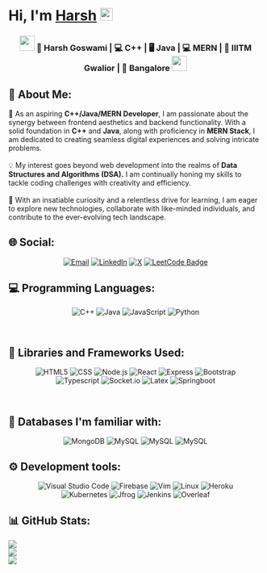 #  <h1>Hi, I'm <a href="https://harsh">Harsh</a> <img src="https://media.giphy.com/media/hvRJCLFzcasrR4ia7z/giphy.gif" width="25px"> </h1>


<div align="center">  
<h3><img src="https://media.giphy.com/media/WUlplcMpOCEmTGBtBW/giphy.gif" width="30"> 🙎 Harsh Goswami | 💻 C++ | 🖥️ Java | 💻 MERN | 🏫 IIITM Gwalior | 📍 Bangalore <img src="https://media.giphy.com/media/WUlplcMpOCEmTGBtBW/giphy.gif" width="30"></h3>
</div>
 
## 💫 About Me:
🌟 As an aspiring **C++/Java/MERN Developer**, I am passionate about the synergy between frontend aesthetics and backend functionality. With a solid foundation in **C++** and **Java**, along with proficiency in **MERN Stack**, I am dedicated to creating seamless digital experiences and solving intricate problems.<br><br>💡 My interest goes beyond web development into the realms of **Data Structures and Algorithms (DSA).** I am continually honing my skills to tackle coding challenges with creativity and efficiency.<br><br>🚀 With an insatiable curiosity and a relentless drive for learning, I am eager to explore new technologies, collaborate with like-minded individuals, and contribute to the ever-evolving tech landscape. 

## 🌐 Social: 
<p align = "center">
  <a href="mailto:harsh.goswami98@gmail.com"><img src="https://img.shields.io/badge/Gmail-D14836?style=for-the-badge&logo=gmail&logoColor=white" alt="Email"></a>
  <a href="https://www.linkedin.com/in/harsh-goswami-1465b6195"><img src="https://img.shields.io/badge/LinkedIn-0A66C2?logo=linkedin&logoColor=fff&style=for-the-badge" alt="LinkedIn"></a>
  <a href="https://x.com/HarshGoswami27?t=S64gOCiGrJwW0qAWx9_QPw&s=09"><img src="https://img.shields.io/badge/X-000?logo=x&logoColor=fff&style=for-the-badge" alt="X"></a>
  <a href="https://leetcode.com/u/octothorpe27/"><img src="https://img.shields.io/badge/LeetCode-FFA116?logo=leetcode&logoColor=fff&style=for-the-badge" alt="LeetCode Badge"></a>
</p>

## 💻 Programming Languages:
<p align="center">
 <img  alt="C++" src="https://img.shields.io/badge/C%2B%2B-00599C?style=for-the-badge&logo=c%2B%2B&logoColor=white" />
 <img alt = "Java" src = "https://img.shields.io/badge/Java-ED8B00?style=for-the-badge&logo=openjdk&logoColor=white" />
 <img  alt="JavaScript" src="https://img.shields.io/badge/JavaScript-F7DF1E?style=for-the-badge&logo=javascript&logoColor=black" />
<img alt="Python" src="https://img.shields.io/badge/Python-14354C?style=for-the-badge&logo=python&logoColor=white" />
<br />
</p>
<br />

## 💾 Libraries and Frameworks Used: 
<p align = "center">
<img  alt="HTML5" src="https://img.shields.io/badge/HTML5-E34F26?style=for-the-badge&logo=html5&logoColor=white" />
<img  alt="CSS" src="https://img.shields.io/badge/CSS-239120?&style=for-the-badge&logo=css3&logoColor=white" />
<img alt="Node.js" src="https://img.shields.io/badge/Node.js-43853D?style=for-the-badge&logo=node.js&logoColor=white" />
<img alt="React" src="https://img.shields.io/badge/React-20232A?style=for-the-badge&logo=react&logoColor=61DAFB" />
<img alt="Express" src="https://img.shields.io/badge/Express.js-000000?style=for-the-badge&logo=express&logoColor=white" />
<img alt="Bootstrap" src="https://img.shields.io/badge/bootstrap-%23563D7C.svg?style=for-the-badge&logo=bootstrap&logoColor=white" /><br>
<img alt="Typescript" src="https://img.shields.io/badge/TypeScript-3178C6?logo=typescript&logoColor=fff&style=for-the-badge" />
<img alt="Socket.io" src="https://img.shields.io/badge/Socket.io-010101?logo=socketdotio&logoColor=fff&style=for-the-badge" />
<img alt="Latex" src="https://img.shields.io/badge/LaTex-008080?style=for-the-badge&labelColor=black&logo=LaTex&logoColor=white" />
<img alt="Springboot" src="https://img.shields.io/badge/Spring%20Boot-6DB33F?logo=springboot&logoColor=fff&style=for-the-badge" />

<p/>
<br />
  
## 📑 Databases I'm familiar with:
<p align="center">
<img alt="MongoDB" src="https://img.shields.io/badge/MongoDB-4EA94B?style=for-the-badge&logo=mongodb&logoColor=white" />
<img  alt="MySQL" src="https://img.shields.io/badge/MySQL-00000F?style=for-the-badge&logo=mysql&logoColor=white" />
<img alt="MySQL" src="https://img.shields.io/badge/Firebase-039BE5?style=for-the-badge&logo=Firebase&logoColor=white" />
<img alt="MySQL" src="https://img.shields.io/badge/Couchbase-EA2328?logo=couchbase&logoColor=fff&style=for-the-badge" />
<p/>
 
## ⚙️ Development tools:
<p align = "center">
 <img alt="Visual Studio Code" src="https://img.shields.io/badge/Visual_Studio_Code-0078D4?style=for-the-badge&logo=visual%20studio%20code&logoColor=white" />
 <img alt = "Firebase" src = "https://img.shields.io/badge/firebase-ffca28?style=for-the-badge&logo=firebase&logoColor=black" />
 <img alt = "Vim" src = "https://img.shields.io/badge/Vim-019733?logo=vim&logoColor=fff&style=for-the-badge" />
 <img alt = "Linux" src = "https://img.shields.io/badge/Linux-FCC624?style=for-the-badge&logo=linux&logoColor=black" />
 <img alt = "Heroku" src = "https://img.shields.io/badge/Heroku-430098?logo=heroku&logoColor=fff&style=for-the-badge" /><br>
 <img alt = "Kubernetes" src = "https://img.shields.io/badge/Kubernetes-326CE5?logo=kubernetes&logoColor=fff&style=for-the-badge" />
 <img alt = "Jfrog" src = "https://img.shields.io/badge/JFrog-40BE46?logo=jfrog&logoColor=fff&style=for-the-badge" />
 <img alt = "Jenkins" src = "https://img.shields.io/badge/Jenkins-D24939?logo=jenkins&logoColor=fff&style=for-the-badge" />
 <img alt = "Overleaf" src = "https://img.shields.io/badge/Overleaf-47A141?logo=overleaf&logoColor=fff&style=for-the-badge" />
</p>


## 📊 GitHub Stats:
![](https://github-readme-stats.vercel.app/api/top-langs/?username=Harsh3055&theme=dark&hide_border=false&include_all_commits=false&count_private=false&layout=compact)<br/>
![](https://github-readme-stats.vercel.app/api?username=Harsh3055&theme=dark&hide_border=false&include_all_commits=false&count_private=false)<br/>
![](https://github-readme-streak-stats.herokuapp.com/?user=Harsh3055&theme=dark&hide_border=false)<br/>


